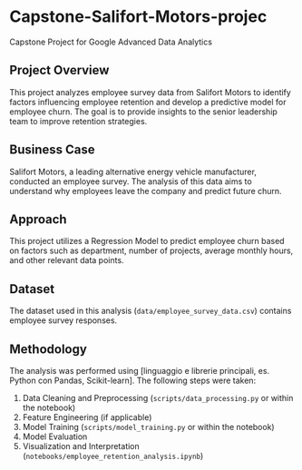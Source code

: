 # Capstone-Salifort-Motors-projec
Capstone Project for Google Advanced Data Analytics

## Project Overview

This project analyzes employee survey data from Salifort Motors to identify factors influencing employee retention and develop a predictive model for employee churn.  The goal is to provide insights to the senior leadership team to improve retention strategies.

## Business Case

Salifort Motors, a leading alternative energy vehicle manufacturer, conducted an employee survey.  The analysis of this data aims to understand why employees leave the company and predict future churn.

## Approach

This project utilizes a Regression Model to predict employee churn based on factors such as department, number of projects, average monthly hours, and other relevant data points.

## Dataset

The dataset used in this analysis (`data/employee_survey_data.csv`) contains employee survey responses.

## Methodology

The analysis was performed using [linguaggio e librerie principali, es. Python con Pandas, Scikit-learn].  The following steps were taken:

1.  Data Cleaning and Preprocessing (`scripts/data_processing.py` or within the notebook)
2.  Feature Engineering (if applicable)
3.  Model Training (`scripts/model_training.py` or within the notebook)
4.  Model Evaluation
5.  Visualization and Interpretation (`notebooks/employee_retention_analysis.ipynb`)
